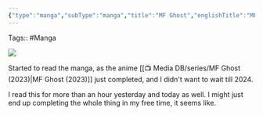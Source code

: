 ```yaml
---
{"type":"manga","subType":"manga","title":"MF Ghost","englishTitle":"MF Ghost","year":2017,"dataSource":"MALAPI Manga","url":"https://myanimelist.net/manga/107908/MF_Ghost","id":107908,"genres":["Sports","Racing"],"authors":["Shigeno, Shuuichi"],"alternateTitles":["MF Ghost","MFゴースト","MF Ghost"],"chapters":null,"volumes":null,"onlineRating":7.37,"image":"https://cdn.myanimelist.net/images/manga/3/205248.jpg","released":true,"status":"Publishing","publishedFrom":"04/09/2017","publishedTo":"01/01/1970","Read":false,"lastRead":"2023-12-23","personalRating":8,"tags":["mediaDB/manga/light-novel"],"plot":"By the 2020s, cars with internal combustion engines have largely been phased out, replaced by self-driving electric and fuel cell vehicles instead. Though these fossil fuel-running cars are at risk of disappearing completely, a dedicated group in Japan known as the MFG strives to maintain interest in them through road races streamed online. With 10 billion yen at stake and more than three hundred drivers competing, only the \\\"Godly Fifteen\"—the top 15 racers in the circuit—have a chance at advancing and taking the coveted prize. Fresh off a plane from England, 19-year-old Kanata Rivington is eager to take on the fourth installment of the MFG competition. Trained at an elite driving school in his home country, the half-Japanese driver vies for the competition's top spot in his hand-me-down Toyota 86 GT. Despite the disadvantages that come with a dated car, the newcomer is determined to become one of this year's Godly Fifteen. Kanata adopts his father's last name, taking on the moniker \"Kanata Katagiri.\" Conquering the Japanese racing circuit is only a stepping stone towards his real goal: discovering the whereabouts of his missing father. [Written by MAL Rewrite]","dg-publish":true,"permalink":"/media-db/manga/mf-ghost-2017/","dgPassFrontmatter":true,"noteIcon":"3","created":"2023-12-20T12:26:10.713+05:30","updated":"2023-12-20T12:31:44.522+05:30"}
---
```


Tags:: #Manga 

<img src="https://cdn.myanimelist.net/images/manga/3/205248.jpg">

Started to read the manga, as the anime [[📺 Media DB/series/MF Ghost (2023)\|MF Ghost (2023)]] just completed, and I didn't want to wait till 2024.

I read this for more than an hour yesterday and today as well. I might just end up completing the whole thing in my free time, it seems like.